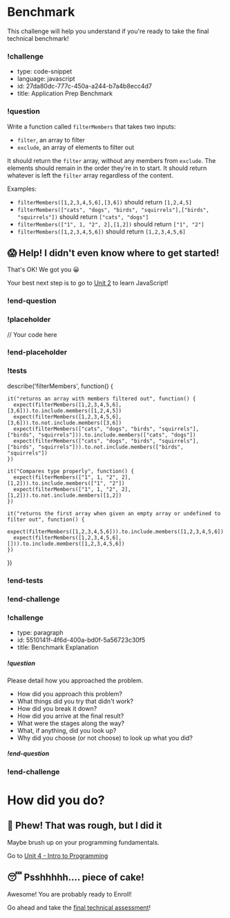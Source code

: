 # Benchmark

This challenge will help you understand if you're ready to take the final technical benchmark!

### !challenge

* type: code-snippet
* language: javascript
* id: 27da80dc-777c-450a-a244-b7a4b8ecc4d7
* title: Application Prep Benchmark

### !question

Write a function called `filterMembers` that takes two inputs:
* `filter`, an array to filter
* `exclude`, an array of elements to filter out

It should return the `filter` array, without any members from `exclude`. The elements should remain in the order they're in to start. It should return whatever is left the `filter` array regardless of the content.

Examples:
- `filterMembers([1,2,3,4,5,6],[3,6])` should return `[1,2,4,5]`
- `filterMembers(["cats", "dogs", "birds", "squirrels"],["birds", "squirrels"])` should return `["cats", "dogs"]`
- `filterMembers(["1", 1, "2", 2],[1,2])` should return `["1", "2"]`
- `filterMembers([1,2,3,4,5,6])` should return `[1,2,3,4,5,6]`

## 😱 Help!  I didn't even know where to get started!

That's OK!  We got you 😀

Your best next step is to go to [Unit 2](https://github.com/gSchool/javascript-curriculum/blob/precourse/10_Syntax/README.md) to learn JavaScript!

### !end-question

### !placeholder

// Your code here

### !end-placeholder

### !tests


describe('filterMembers', function() {

    it("returns an array with members filtered out", function() {
      expect(filterMembers([1,2,3,4,5,6],[3,6])).to.include.members([1,2,4,5])
      expect(filterMembers([1,2,3,4,5,6],[3,6])).to.not.include.members([3,6])
      expect(filterMembers(["cats", "dogs", "birds", "squirrels"],["birds", "squirrels"])).to.include.members(["cats", "dogs"])
      expect(filterMembers(["cats", "dogs", "birds", "squirrels"],["birds", "squirrels"])).to.not.include.members(["birds", "squirrels"])
    })

    it("Compares type properly", function() {
      expect(filterMembers(["1", 1, "2", 2],[1,2])).to.include.members(["1", "2"])
      expect(filterMembers(["1", 1, "2", 2],[1,2])).to.not.include.members([1,2])
    })

    it("returns the first array when given an empty array or undefined to filter out", function() {
      expect(filterMembers([1,2,3,4,5,6])).to.include.members([1,2,3,4,5,6])
      expect(filterMembers([1,2,3,4,5,6],[])).to.include.members([1,2,3,4,5,6])
    })

})

### !end-tests

### !end-challenge

### !challenge

* type: paragraph
* id: 5510141f-4f6d-400a-bd0f-5a56723c30f5
* title: Benchmark Explanation

##### !question

Please detail how you approached the problem.

* How did you approach this problem?
* What things did you try that didn't work?
* How did you break it down?
* How did you arrive at the final result?
* What were the stages along the way?
* What, if anything, did you look up?
* Why did you choose (or not choose) to look up what you did?


##### !end-question

### !end-challenge

# How did you do?



## 🤔 Phew!  That was rough, but I did it

Maybe brush up on your programming fundamentals.

Go to [Unit 4 - Intro to Programming](https://github.com/gSchool/wdi-application-prep/blob/master/units/programming.md)

## 😴 Psshhhhh.... piece of cake!

Awesome!  You are probably ready to Enroll!

Go ahead and take the [final technical assessment](https://github.com/gSchool/javascript-drills/blob/master/assessments/pretest/post-test.md)!
